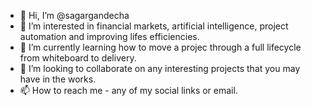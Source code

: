 - 👋 Hi, I’m @sagargandecha
- 👀 I’m interested in financial markets, artificial intelligence, project automation and improving lifes efficiencies.
- 🌱 I’m currently learning how to move a projec through a full lifecycle from whiteboard to delivery.
- 💞️ I’m looking to collaborate on any interesting projects that you may have in the works.
- 📫 How to reach me - any of my social links or email.

<!---
sagargandecha/sagargandecha is a ✨ special ✨ repository because its `README.md` (this file) appears on your GitHub profile.
You can click the Preview link to take a look at your changes.
--->
